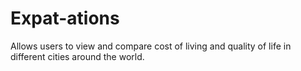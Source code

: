 # Expat-ations
Allows users to view and compare cost of living and quality of life in different cities around the world.
